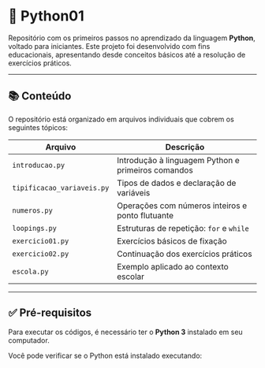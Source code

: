 # 🐍 Python01

Repositório com os primeiros passos no aprendizado da linguagem **Python**, voltado para iniciantes. Este projeto foi desenvolvido com fins educacionais, apresentando desde conceitos básicos até a resolução de exercícios práticos.

---

## 📚 Conteúdo

O repositório está organizado em arquivos individuais que cobrem os seguintes tópicos:

| Arquivo | Descrição |
|--------|-----------|
| `introducao.py` | Introdução à linguagem Python e primeiros comandos |
| `tipificacao_variaveis.py` | Tipos de dados e declaração de variáveis |
| `numeros.py` | Operações com números inteiros e ponto flutuante |
| `loopings.py` | Estruturas de repetição: `for` e `while` |
| `exercicio01.py` | Exercícios básicos de fixação |
| `exercicio02.py` | Continuação dos exercícios práticos |
| `escola.py` | Exemplo aplicado ao contexto escolar |

---

## ✅ Pré-requisitos

Para executar os códigos, é necessário ter o **Python 3** instalado em seu computador.

Você pode verificar se o Python está instalado executando:

```

